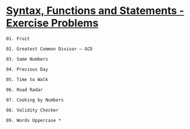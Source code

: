# [Syntax, Functions and Statements - Exercise Problems](https://judge.softuni.org/Contests/2750/Syntax-Functions-and-Statements-Exercise)

    01. Fruit

    02. Greatest Common Divisor – GCD

    03. Same Numbers

    04. Previous Day

    05. Time to Walk

    06. Road Radar

    07. Cooking by Numbers

    08. Validity Checker

    09. Words Uppercase *